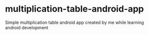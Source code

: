 # multiplication-table-android-app
Simple multiplication table android app created by me while learning android development 
